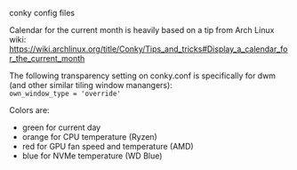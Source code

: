 conky config files  

Calendar for the current month is heavily based on a tip from Arch Linux wiki:  
https://wiki.archlinux.org/title/Conky/Tips_and_tricks#Display_a_calendar_for_the_current_month  

The following transparency setting on conky.conf is specifically for dwm (and other similar tiling window manangers):  
`own_window_type = 'override'`

Colors are:
+ green for current day
+ orange for CPU temperature (Ryzen)
+ red for GPU fan speed and temperature (AMD)
+ blue for NVMe temperature (WD Blue)
